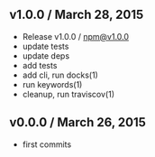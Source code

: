 

## v1.0.0 / March 28, 2015
- Release v1.0.0 / npm@v1.0.0
- update tests
- update deps
- add tests
- add cli, run docks(1)
- run keywords(1)
- cleanup, run traviscov(1)

## v0.0.0 / March 26, 2015
- first commits